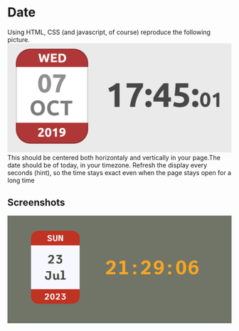 # Date

Using HTML, CSS (and javascript, of course) reproduce the following picture.![Dates Screenshot](assets/img/layoutexercise.png) This should be centered both horizontaly and vertically in your page.The date should be of today, in your timezone. Refresh the display every seconds (hint), so the time stays exact even when the page stays open for a long time


## Screenshots

![Dates Screenshot](assets/img/screenshot.png)